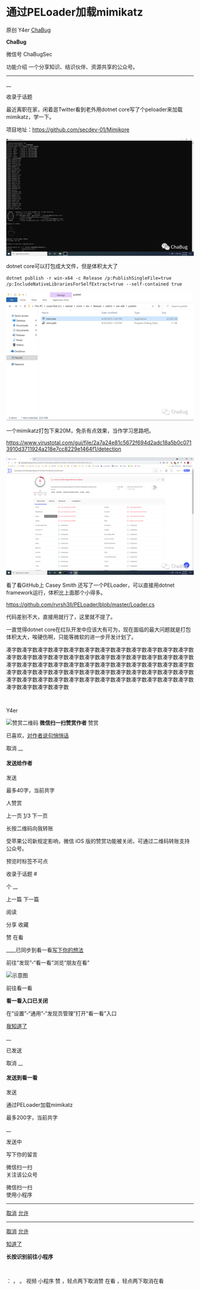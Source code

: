 #  通过PELoader加载mimikatz

原创 Y4er [ ChaBug ](javascript:void\(0\);)

**ChaBug** ![]()

微信号 ChaBugSec

功能介绍 一个分享知识、结识伙伴、资源共享的公众号。

____

__

收录于话题

最近离职在家，闲着逛Twitter看到老外用dotnet core写了个peloader来加载mimikatz，学一下。

项目地址：https://github.com/secdev-01/Mimikore

![](https://raw.githubusercontent.com/tuchuang9/tc1/refs/heads/main/public/20210830180306.png)

dotnet core可以打包成大文件，但是体积太大了  

    
    
    dotnet publish -r win-x64 -c Release /p:PublishSingleFile=true /p:IncludeNativeLibrariesForSelfExtract=true --self-contained true

![](https://raw.githubusercontent.com/tuchuang9/tc1/refs/heads/main/public/20210830180324.png)

一个mimikatz打包下来20M，免杀有点效果，当作学习思路吧。

https://www.virustotal.com/gui/file/2a7a24e81c5672f694d2adc18a5b0c0713910d3711924a218e7cc8229e1464f1/detection

![](https://raw.githubusercontent.com/tuchuang9/tc1/refs/heads/main/public/20210830180325.png)



看了看GitHub上 Casey Smith 还写了一个PELoader，可以直接用dotnet framework运行，体积比上面那个小得多。

https://github.com/rvrsh3ll/PELoader/blob/master/Loader.cs

代码差别不大，直接用就行了，这里就不提了。

一直觉得dotnet core在红队开发中应该大有可为，现在面临的最大问题就是打包体积太大，唉硬伤啊，只能等微软的进一步开发计划了。

  

凑字数凑字数凑字数凑字数凑字数凑字数凑字数凑字数凑字数凑字数凑字数凑字数凑字数凑字数凑字数凑字数凑字数凑字数凑字数凑字数凑字数凑字数凑字数凑字数凑字数凑字数凑字数凑字数凑字数凑字数凑字数凑字数凑字数凑字数凑字数凑字数凑字数凑字数凑字数凑字数凑字数凑字数凑字数凑字数凑字数凑字数凑字数凑字数凑字数凑字数凑字数凑字数凑字数凑字数凑字数凑字数凑字数凑字数凑字数凑字数凑字数凑字数凑字数凑字数

![]()

Y4er

![赞赏二维码]() **微信扫一扫赞赏作者** 赞赏

已喜欢，[对作者说句悄悄话](javascript:;)

取消 __

#### 发送给作者

发送

最多40字，当前共字

[](javascript:;) 人赞赏

上一页 [1](javascript:;)/3 下一页

长按二维码向我转账

受苹果公司新规定影响，微信 iOS 版的赞赏功能被关闭，可通过二维码转账支持公众号。

预览时标签不可点

收录于话题 #

个 __

上一篇 下一篇

阅读

分享 收藏

赞 在看

____已同步到看一看[写下你的想法](javascript:;)

前往“发现”-“看一看”浏览“朋友在看”

![示意图](//res.wx.qq.com/mmbizwap/zh_CN/htmledition/images/pic/appmsg/pic_like_comment55871f.png)

前往看一看

**看一看入口已关闭**

在“设置”-“通用”-“发现页管理”打开“看一看”入口

[我知道了](javascript:;)

__

已发送

取消 __

####  发送到看一看

发送

通过PELoader加载mimikatz

最多200字，当前共字

__

发送中

写下你的留言

微信扫一扫  
关注该公众号

微信扫一扫  
使用小程序

****

[取消](javascript:void\(0\);) [允许](javascript:void\(0\);)

****

[取消](javascript:void\(0\);) [允许](javascript:void\(0\);)

[知道了](javascript:;)

**长按识别前往小程序**

![]()

： ， 。 视频 小程序 赞 ，轻点两下取消赞 在看 ，轻点两下取消在看


